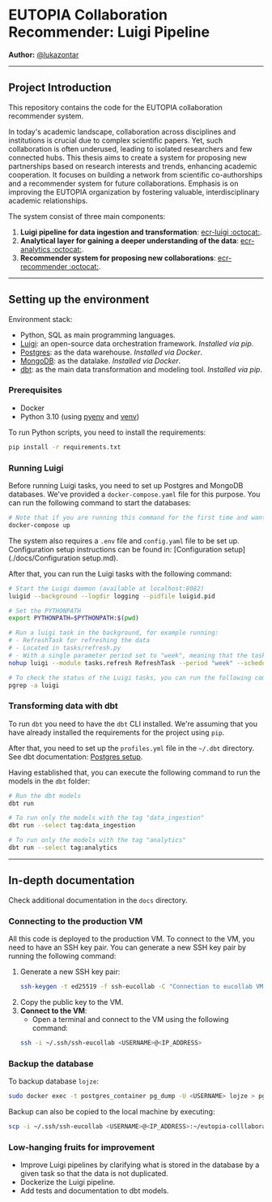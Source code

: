 # EUTOPIA Collaboration Recommender: Luigi Pipeline

**Author:** [@lukazontar](https://github.com/lukazontar)

<hr/>

## Project Introduction

This repository contains the code for the EUTOPIA collaboration recommender system.

In today's academic landscape, collaboration across disciplines and institutions is crucial due to complex scientific
papers. Yet, such collaboration is often underused, leading to isolated researchers and few connected hubs. This thesis
aims to create a system for proposing new partnerships based on research interests and trends, enhancing academic
cooperation. It focuses on building a network from scientific co-authorships and a recommender system for future
collaborations. Emphasis is on improving the EUTOPIA organization by fostering valuable, interdisciplinary academic
relationships.

The system consist of three main components:

1. **Luigi pipeline for data ingestion and
   transformation**: [ecr-luigi :octocat:](https://github.com/eutopia-collaboration-recommender/ecr-luigi).
2. **Analytical layer for gaining a deeper understanding of the
   data**: [ecr-analytics :octocat:](https://github.com/eutopia-collaboration-recommender/ecr-analytics).
3. **Recommender system for proposing new
   collaborations**: [ecr-recommender :octocat:](https://github.com/eutopia-collaboration-recommender/ecr-recommender).

<hr/>

## Setting up the environment

Environment stack:

- Python, SQL as main programming languages.
- [Luigi](https://luigi.readthedocs.io/en/latest/index.html): an open-source data orchestration framework. *Installed
  via pip*.
- [Postgres](https://www.postgresql.org/): as the data warehouse. *Installed via Docker*.
- [MongoDB](https://www.mongodb.com/): as the datalake. *Installed via Docker*.
- [dbt](https://www.getdbt.com/): as the main data transformation and modeling tool. *Installed via pip*.

### Prerequisites

- Docker
- Python 3.10 (using [pyenv](https://github.com/pyenv-win/pyenv-win)
  and [venv](https://docs.python.org/3/library/venv.html))

To run Python scripts, you need to install the requirements:

```bash
pip install -r requirements.txt
```

### Running Luigi

Before running Luigi tasks, you need to set up Postgres and MongoDB databases. We've provided a `docker-compose.yaml`
file for this purpose.
You can run the following command to start the databases:

```bash
# Note that if you are running this command for the first time and want to restore the MongoDB backup, you need to uncomment a line in mongorestore.sh.
docker-compose up
```

The system also requires a `.env` file and `config.yaml` file to be set up. Configuration setup instructions can be
found in: [Configuration setup](./docs/Configuration setup.md).

After that, you can run the Luigi tasks with the following command:

```bash
# Start the Luigi daemon (available at localhost:8082)
luigid --background --logdir logging --pidfile luigid.pid

# Set the PYTHONPATH
export PYTHONPATH=$PYTHONPATH:$(pwd)

# Run a luigi task in the background, for example running:
# - RefreshTask for refreshing the data
# - Located in tasks/refresh.py
# - With a single parameter period set to "week", meaning that the task will refresh the data for the last 7 days
nohup luigi --module tasks.refresh RefreshTask --period "week" --scheduler-host localhost --scheduler-port 8082  > /dev/null 2>&1 &

# To check the status of the Luigi tasks, you can run the following command
pgrep -a luigi
```

### Transforming data with dbt

To run `dbt` you need to have the `dbt` CLI installed. We're assuming that you have already installed the requirements
for the project using `pip`.

After that, you need to set up the `profiles.yml` file in the `~/.dbt` directory. See dbt
documentation: [Postgres setup](https://docs.getdbt.com/docs/core/connect-data-platform/postgres-setup).

Having established that, you can execute the following command to run the models in the `dbt` folder:

```bash
# Run the dbt models
dbt run

# To run only the models with the tag "data_ingestion"
dbt run --select tag:data_ingestion

# To run only the models with the tag "analytics"
dbt run --select tag:analytics 
```

<hr/>

## In-depth documentation

Check additional documentation in the `docs` directory.

### Connecting to the production VM

All this code is deployed to the production VM. To connect to the VM, you need to have an SSH key pair. You can generate
a new SSH key pair by running the following command:

1. Generate a new SSH key pair:
    ```bash
    ssh-keygen -t ed25519 -f ssh-eucollab -C "Connection to eucollab VM."
    ```
2. Copy the public key to the VM.
3. **Connect to the VM**:
    - Open a terminal and connect to the VM using the following command:
    ```bash
    ssh -i ~/.ssh/ssh-eucollab <USERNAME>@<IP_ADDRESS>
    ```

### Backup the database

To backup database `lojze`:

```bash
sudo docker exec -t postgres_container pg_dump -U <USERNAME> lojze > pg_dump_lojze.sql
```

Backup can also be copied to the local machine by executing:

```bash
scp -i ~/.ssh/ssh-eucollab <USERNAME>@<IP_ADDRESS>:~/eutopia-colllaboration/ecr-luigi/pg_dump_lojze.sql <DESTINATION_PATH>
```

### Low-hanging fruits for improvement

- Improve Luigi pipelines by clarifying what is stored in the database by a given task so that the data is not
  duplicated.
- Dockerize the Luigi pipeline.
- Add tests and documentation to dbt models.